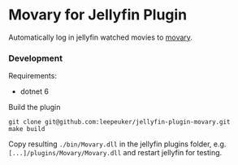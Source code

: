 # Movary for Jellyfin Plugin

Automatically log in jellyfin watched movies to [movary](https://github.com/leepeuker/movary).

### Development
Requirements:
- dotnet 6

Build the plugin

```
git clone git@github.com:leepeuker/jellyfin-plugin-movary.git
make build
```

Copy resulting `./bin/Movary.dll` in the jellyfin plugins folder, e.g. `[...]/plugins/Movary/Movary.dll` and restart jellyfin for testing.
